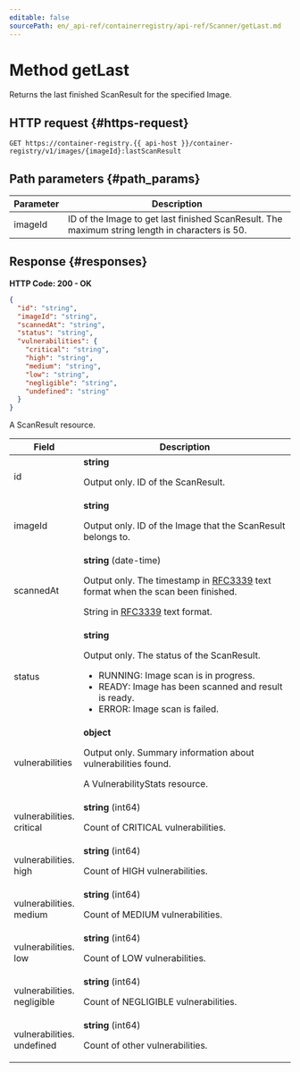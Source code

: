 ```yaml
---
editable: false
sourcePath: en/_api-ref/containerregistry/api-ref/Scanner/getLast.md
---
```


# Method getLast
Returns the last finished ScanResult for the specified Image.
 

 
## HTTP request {#https-request}
```
GET https://container-registry.{{ api-host }}/container-registry/v1/images/{imageId}:lastScanResult
```
 
## Path parameters {#path_params}
 
Parameter | Description
--- | ---
imageId | ID of the Image to get last finished ScanResult.  The maximum string length in characters is 50.
 
## Response {#responses}
**HTTP Code: 200 - OK**

```json 
{
  "id": "string",
  "imageId": "string",
  "scannedAt": "string",
  "status": "string",
  "vulnerabilities": {
    "critical": "string",
    "high": "string",
    "medium": "string",
    "low": "string",
    "negligible": "string",
    "undefined": "string"
  }
}
```
A ScanResult resource.
 
Field | Description
--- | ---
id | **string**<br><p>Output only. ID of the ScanResult.</p> 
imageId | **string**<br><p>Output only. ID of the Image that the ScanResult belongs to.</p> 
scannedAt | **string** (date-time)<br><p>Output only. The timestamp in <a href="https://www.ietf.org/rfc/rfc3339.txt">RFC3339</a> text format when the scan been finished.</p> <p>String in <a href="https://www.ietf.org/rfc/rfc3339.txt">RFC3339</a> text format.</p> 
status | **string**<br><p>Output only. The status of the ScanResult.</p> <ul> <li>RUNNING: Image scan is in progress.</li> <li>READY: Image has been scanned and result is ready.</li> <li>ERROR: Image scan is failed.</li> </ul> 
vulnerabilities | **object**<br><p>Output only. Summary information about vulnerabilities found.</p> <p>A VulnerabilityStats resource.</p> 
vulnerabilities.<br>critical | **string** (int64)<br><p>Count of CRITICAL vulnerabilities.</p> 
vulnerabilities.<br>high | **string** (int64)<br><p>Count of HIGH vulnerabilities.</p> 
vulnerabilities.<br>medium | **string** (int64)<br><p>Count of MEDIUM vulnerabilities.</p> 
vulnerabilities.<br>low | **string** (int64)<br><p>Count of LOW vulnerabilities.</p> 
vulnerabilities.<br>negligible | **string** (int64)<br><p>Count of NEGLIGIBLE vulnerabilities.</p> 
vulnerabilities.<br>undefined | **string** (int64)<br><p>Count of other vulnerabilities.</p> 